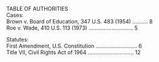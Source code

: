 TABLE OF AUTHORITIES  
Cases:  
Brown v. Board of Education, 347 U.S. 483 (1954) .......... 8  
Roe v. Wade, 410 U.S. 113 (1973) ............................. 5  

Statutes:  
First Amendment, U.S. Constitution ........................... 6  
Title VII, Civil Rights Act of 1964 .............................. 12  
